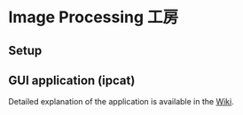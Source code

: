 # Image Processing 工房

## Setup

## GUI application (ipcat)

Detailed explanation of the application is available in the [Wiki](https://github.com/tkono17/ipcat/wiki/IpCAT).

